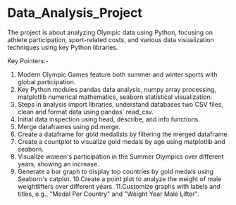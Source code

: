 # Data_Analysis_Project
The project is about analyzing Olympic data using Python, focusing on athlete participation, sport-related costs, and various data visualization techniques using key Python libraries.

Key Pointers:-
1. Modern Olympic Games feature both summer and winter sports with global participation.
2. Key Python modules pandas data analysis, numpy array processing, matplotlib numerical 
   mathematics, seaborn statistical visualization.
3. Steps in analysis import libraries, understand databases two CSV files, clean and format data 
   using pandas' read_csv.
4. Initial data inspection using head, describe, and info functions.
5. Merge dataframes using pd.merge.
6. Create a dataframe for gold medalists by filtering the merged dataframe.
7. Create a countplot to visualize gold medals by age using matplotlib and seaborn.
8. Visualize women's participation in the Summer Olympics over different years, showing an 
   increase.
9. Generate a bar graph to display top countries by gold medals using Seaborn's catplot.
10.Create a point plot to analyze the weight of male weightlifters over different years.
11.Customize graphs with labels and titles, e.g., "Medal Per Country" and "Weight Year Male 
   Lifter".
